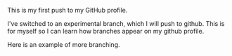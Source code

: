 This is my first push to my GitHub profile.

I've switched to an experimental branch, which I will push to github.
This is for myself so I can learn how branches appear on my github profile.

Here is an example of more branching. 

